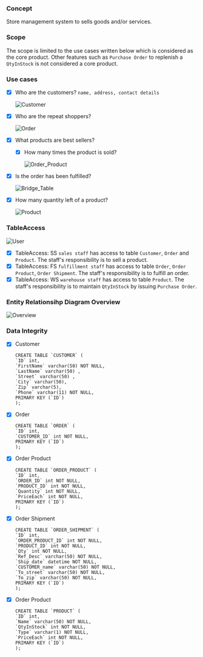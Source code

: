 ### Concept

Store management system to sells goods and/or services.

### Scope

The scope is limited to the use cases written below which is considered as the core product. Other features such as `Purchase Order` to replenish a `QtyInStock` is not considered a core product.

### Use cases

- [x] Who are the customers? `name, address, contact details`

  ![Customer](https://app.lucidchart.com/publicSegments/view/5deaee2c-e765-483c-ab18-b8a274ec4d92/image.png)

- [x] Who are the repeat shoppers?

  ![Order](https://app.lucidchart.com/publicSegments/view/b79c2cbd-378d-44f4-a317-4a428c9afe3b/image.png)

- [x] What products are best sellers?
  - [x] How many times the product is sold?

    ![Order_Product](https://app.lucidchart.com/publicSegments/view/6b6108f4-0ff7-451f-98bb-6f000a2bff86/image.png)

- [x] Is the order has been fulfilled?

  ![Bridge_Table](https://app.lucidchart.com/publicSegments/view/d74440c3-043a-4893-9e8f-24e7db900579/image.png)

- [x] How many quantity left of a product?

  ![Product](https://app.lucidchart.com/publicSegments/view/a6e7c26c-a61b-4d38-9be0-5ff38b8e048f/image.png)

### TableAccess

  ![User](https://app.lucidchart.com/publicSegments/view/3255a5be-20dc-4b6e-bd56-2f199706c53a/image.png)

- [x] TableAccess: SS `sales staff` has access to table `Customer`, `Order` and `Product`. The staff's responsibility is to sell a product.
- [x] TableAccess: FS `fulfillment staff` has access to table `Order`, `Order Product`, `Order Shipment`. The staff's responsibility is to fulfill an order.
- [x] TableAccess: WS `warehouse staff` has access to table `Product`. The staff's responsibility is to maintain `QtyInStock` by issuing `Purchase Order`.

### Entity Relationsihp Diagram Overview

![Overview](https://app.lucidchart.com/publicSegments/view/0ccb65dd-aa75-430a-8120-720950fde47f/image.png)

### Data Integrity

- [x] Customer

  ```
  CREATE TABLE `CUSTOMER` (
  `ID` int,
  `FirstName` varchar(50) NOT NULL,
  `LastName` varchar(50) ,
  `Street` varchar(50) ,
  `City` varchar(50),
  `Zip` varchar(5),
  `Phone` varchar(11) NOT NULL,
  PRIMARY KEY (`ID`)
  );
  ```

- [x] Order

  ```
  CREATE TABLE `ORDER` (
  `ID` int,
  `CUSTOMER_ID` int NOT NULL,
  PRIMARY KEY (`ID`)
  );
  ```

- [x] Order Product

  ```
  CREATE TABLE `ORDER_PRODUCT` (
  `ID` int,
  `ORDER_ID` int NOT NULL,
  `PRODUCT_ID` int NOT NULL,
  `Quantity` int NOT NULL,
  `PriceEach` int NOT NULL,
  PRIMARY KEY (`ID`)
  );
  ```

- [x] Order Shipment

  ```
  CREATE TABLE `ORDER_SHIPMENT` (
  `ID` int,
  `ORDER_PRODUCT_ID` int NOT NULL,
  `PRODUCT_ID` int NOT NULL,
  `Qty` int NOT NULL,
  `Ref_Desc` varchar(50) NOT NULL,
  `Ship_date` datetime NOT NULL,
  `CUSTOMER_name` varchar(50) NOT NULL,
  `To_street` varchar(50) NOT NULL,
  `To_zip` varchar(50) NOT NULL,
  PRIMARY KEY (`ID`)
  );
  ```

- [x] Order Product
  ```
  CREATE TABLE `PRODUCT` (
  `ID` int,
  `Name` varchar(50) NOT NULL,
  `QtyInStock` int NOT NULL,
  `Type` varchar(1) NOT NULL,
  `PriceEach` int NOT NULL,
  PRIMARY KEY (`ID`)
  );
  ```
